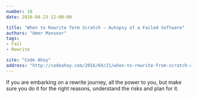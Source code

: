 ```yaml
---
number: 10
date: 2016-04-23 12:00:00

title: "When to Rewrite form Scratch — Autopsy of a Failed Software"
authors: "Umer Mansoor"
tags:
- Fail
- Rewrite

site: "Code Ahoy"
address: "http://codeahoy.com/2016/04/21/when-to-rewrite-from-scratch-autopsy-of-a-failed-software/"
---
```


If you are embarking on a rewrite journey, all the power to you, but make sure you do it for the right reasons, understand the risks and plan for it.
